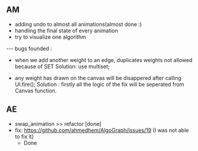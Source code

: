 ## AM
- adding undo to almost all animations(almost done :)
- handling the final state of every animation
- try to visualize one algorithm

--- bugs founded : 
- when we add another weight to an edge, duplicates weights not allowed because of SET
  Solution: use multiset;

- any weight has drawn on the canvas will be disappered after calling UI.fire();
  Solution : firstly all the logic of the fix will be seperated from Canvas function.



## AE
- swap_animation >> refactor [done]
- fix: https://github.com/ahmedhem/AlgoGraph/issues/19 (I was not able to fix it)
  - Done
